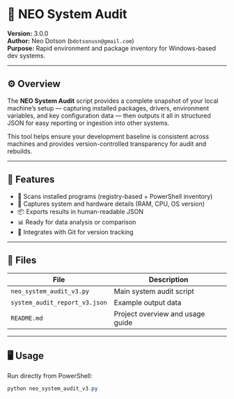 # 🧠 NEO System Audit

**Version:** 3.0.0  
**Author:** Neo Dotson (`bdotsonusn@gmail.com`)  
**Purpose:** Rapid environment and package inventory for Windows-based dev systems.

---

## ⚙️ Overview
The **NEO System Audit** script provides a complete snapshot of your local machine’s setup — capturing installed packages, drivers, environment variables, and key configuration data — then outputs it all in structured JSON for easy reporting or ingestion into other systems.

This tool helps ensure your development baseline is consistent across machines and provides version-controlled transparency for audit and rebuilds.

---

## 🚀 Features
- 🧩 Scans installed programs (registry-based + PowerShell inventory)
- 💽 Captures system and hardware details (RAM, CPU, OS version)
- 📦 Exports results in human-readable JSON
- 📊 Ready for data analysis or comparison
- 🧱 Integrates with Git for version tracking

---

## 📂 Files
| File | Description |
|------|--------------|
| `neo_system_audit_v3.py` | Main system audit script |
| `system_audit_report_v3.json` | Example output data |
| `README.md` | Project overview and usage guide |

---

## 🖥️ Usage

Run directly from PowerShell:
```powershell
python neo_system_audit_v3.py
